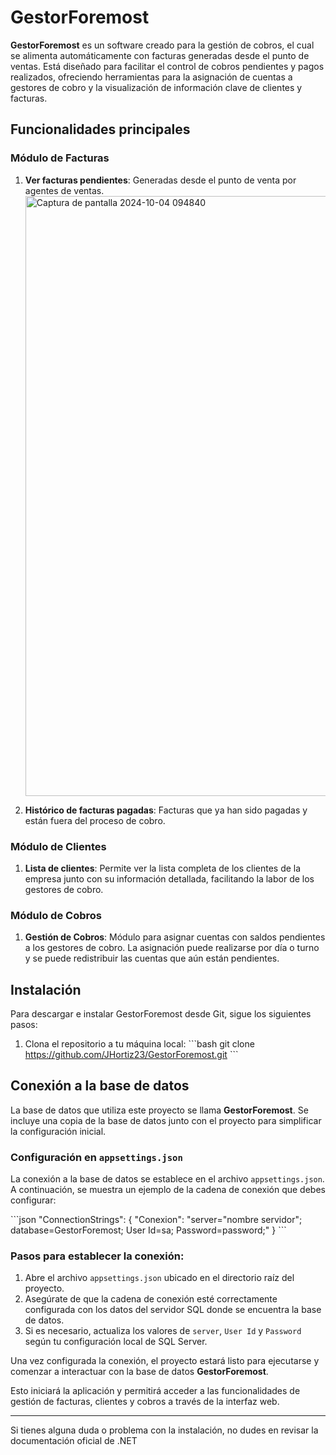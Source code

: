 
# GestorForemost

**GestorForemost** es un software creado para la gestión de cobros, el cual se alimenta automáticamente con facturas generadas desde el punto de ventas. Está diseñado para facilitar el control de cobros pendientes y pagos realizados, ofreciendo herramientas para la asignación de cuentas a gestores de cobro y la visualización de información clave de clientes y facturas.

## Funcionalidades principales

### Módulo de Facturas
1. **Ver facturas pendientes**: Generadas desde el punto de venta por agentes de ventas.
    <img width="960" alt="Captura de pantalla 2024-10-04 094840" src="https://github.com/user-attachments/assets/8a6eb195-020e-40dc-ba6e-13f593304e86">



3. **Histórico de facturas pagadas**: Facturas que ya han sido pagadas y están fuera del proceso de cobro.

### Módulo de Clientes
1. **Lista de clientes**: Permite ver la lista completa de los clientes de la empresa junto con su información detallada, facilitando la labor de los gestores de cobro.

### Módulo de Cobros
1. **Gestión de Cobros**: Módulo para asignar cuentas con saldos pendientes a los gestores de cobro. La asignación puede realizarse por día o turno y se puede redistribuir las cuentas que aún están pendientes.

## Instalación

Para descargar e instalar GestorForemost desde Git, sigue los siguientes pasos:

1. Clona el repositorio a tu máquina local:
    \`\`\`bash
    git clone https://github.com/JHortiz23/GestorForemost.git
    \`\`\`
   

## Conexión a la base de datos

La base de datos que utiliza este proyecto se llama **GestorForemost**. Se incluye una copia de la base de datos junto con el proyecto para simplificar la configuración inicial.

### Configuración en `appsettings.json`

La conexión a la base de datos se establece en el archivo `appsettings.json`. A continuación, se muestra un ejemplo de la cadena de conexión que debes configurar:

\`\`\`json
"ConnectionStrings": {
  "Conexion": "server="nombre servidor"; database=GestorForemost; User Id=sa; Password=password;"
}
\`\`\`

### Pasos para establecer la conexión:

1. Abre el archivo `appsettings.json` ubicado en el directorio raíz del proyecto.
2. Asegúrate de que la cadena de conexión esté correctamente configurada con los datos del servidor SQL donde se encuentra la base de datos.
3. Si es necesario, actualiza los valores de `server`, `User Id` y `Password` según tu configuración local de SQL Server.

Una vez configurada la conexión, el proyecto estará listo para ejecutarse y comenzar a interactuar con la base de datos **GestorForemost**.

Esto iniciará la aplicación y permitirá acceder a las funcionalidades de gestión de facturas, clientes y cobros a través de la interfaz web.

---

Si tienes alguna duda o problema con la instalación, no dudes en revisar la documentación oficial de .NET
